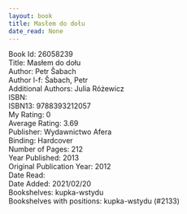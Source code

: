 ```yaml
---
layout: book
title: Masłem do dołu
date_read: None
---
```


Book Id: 26058239<br />
Title: Masłem do dołu<br />
Author: Petr Šabach<br />
Author l-f: Šabach, Petr<br />
Additional Authors: Julia Różewicz<br />
ISBN: <br />
ISBN13: 9788393212057<br />
My Rating: 0<br />
Average Rating: 3.69<br />
Publisher: Wydawnictwo Afera<br />
Binding: Hardcover<br />
Number of Pages: 212<br />
Year Published: 2013<br />
Original Publication Year: 2012<br />
Date Read: <br />
Date Added: 2021/02/20<br />
Bookshelves: kupka-wstydu<br />
Bookshelves with positions: kupka-wstydu (#2133)<br />

